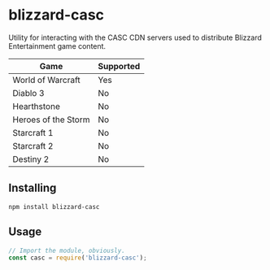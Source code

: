 # blizzard-casc
Utility for interacting with the CASC CDN servers used to distribute Blizzard Entertainment game content.

| Game | Supported |
| ---- | --------- |
| World of Warcraft | Yes |
| Diablo 3 | No |
| Hearthstone | No |
| Heroes of the Storm | No |
| Starcraft 1 | No |
| Starcraft 2 | No |
| Destiny 2 | No |

## Installing
```
npm install blizzard-casc
```

## Usage
```javascript
// Import the module, obviously.
const casc = require('blizzard-casc');
```